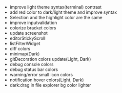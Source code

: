 - improve light theme syntax(terminal) contrast
- add red color to dark/light theme and improve syntax
- Selection and the highlight color are the same
- improve inputvalidation
- colorize bracket colors
- update screenshot
- editorStickyScroll
- listFilterWidget
- diff colors
- minimap(Dark)
- gitDecoration colors update(Light, Dark)
- debug console colors
- debug status bar colors
- warning/error small icon colors
- notification hover colors(Light, Dark)
- dark:drag in file explorer bg color lighter